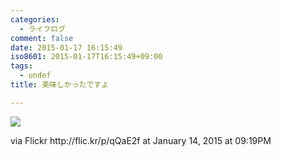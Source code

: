 ```yaml
---
categories:
  - ライフログ
comment: false
date: 2015-01-17 16:15:49
iso8601: 2015-01-17T16:15:49+09:00
tags:
  - undef
title: 美味しかったですよ

---
```


<div><img src='https://farm8.staticflickr.com/7524/16297638152_be720479fc_b.jpg' style='max-width:600px;' /><br/><div><p></p>
<p>via Flickr http://flic.kr/p/qQaE2f at January 14, 2015 at 09:19PM</p></div></div>
    	